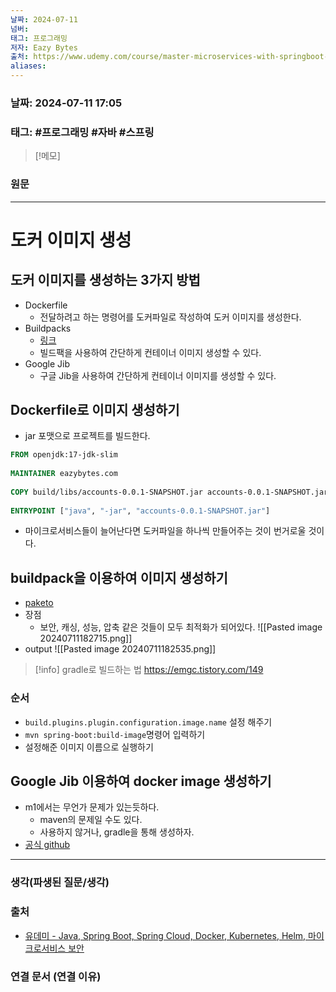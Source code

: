 ```yaml
---
날짜: 2024-07-11
넘버: 
태그: 프로그래밍
저자: Eazy Bytes
출처: https://www.udemy.com/course/master-microservices-with-springboot-docker-kubernetes-korean/
aliases:
---
```

### 날짜:  2024-07-11 17:05

### 태그: #프로그래밍 #자바 #스프링

>[!메모]
>

### 원문
---
# 도커 이미지 생성
## 도커 이미지를 생성하는 3가지 방법
- Dockerfile
	- 전달하려고 하는 명령어를 도커파일로 작성하여 도커 이미지를 생성한다.
- Buildpacks
	- [링크](https://buildpacks.io)
	- 빌드팩을 사용하여 간단하게 컨테이너 이미지 생성할 수 있다.
- Google Jib
	- 구글 Jib을 사용하여 간단하게 컨테이너 이미지를 생성할 수 있다.
## Dockerfile로 이미지 생성하기
- jar 포맷으로 프로젝트를 빌드한다.
```dockerfile
FROM openjdk:17-jdk-slim  
  
MAINTAINER eazybytes.com  
  
COPY build/libs/accounts-0.0.1-SNAPSHOT.jar accounts-0.0.1-SNAPSHOT.jar  
  
ENTRYPOINT ["java", "-jar", "accounts-0.0.1-SNAPSHOT.jar"]
```
- 마이크로서비스들이 늘어난다면 도커파일을 하나씩 만들어주는 것이 번거로울 것이다.
## buildpack을 이용하여 이미지 생성하기
- [paketo](https://paketo.io/)
- 장점
	- 보안, 캐싱, 성능, 압축 같은 것들이 모두 최적화가 되어있다.
![[Pasted image 20240711182715.png]]
- output
![[Pasted image 20240711182535.png]]
> [!info]
> gradle로 빌드하는 법
> https://emgc.tistory.com/149

### 순서
- `build.plugins.plugin.configuration.image.name` 설정 해주기
- `mvn spring-boot:build-image`명령어 입력하기
- 설정해준 이미지 이름으로 실행하기

## Google Jib 이용하여 docker image 생성하기
- m1에서는 무언가 문제가 있는듯하다.
	- maven의 문제일 수도 있다.
	- 사용하지 않거나, gradle을 통해 생성하자.
- [공식 github](https://github.com/GoogleContainerTools/jib?tab=readme-ov-file)

 

---
### 생각(파생된 질문/생각)

### 출처
- [유데미 - Java, Spring Boot, Spring Cloud, Docker, Kubernetes, Helm, 마이크로서비스 보안](https://www.udemy.com/course/master-microservices-with-springboot-docker-kubernetes-korean/)

### 연결 문서 (연결 이유)
